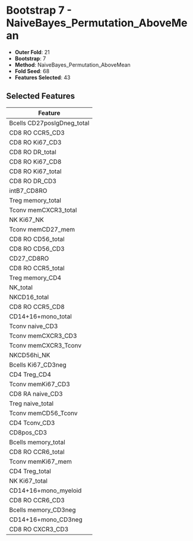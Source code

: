 # Bootstrap 7 - NaiveBayes_Permutation_AboveMean

- **Outer Fold**: 21
- **Bootstrap**: 7
- **Method**: NaiveBayes_Permutation_AboveMean
- **Fold Seed**: 68
- **Features Selected**: 43

## Selected Features

| Feature |
|---------|
| Bcells CD27posIgDneg_total |
| CD8 RO CCR5_CD3 |
| CD8  RO Ki67_CD3 |
| CD8 RO DR_total |
| CD8 RO Ki67_CD8 |
| CD8 RO Ki67_total |
| CD8 RO DR_CD3 |
| intB7_CD8RO |
| Treg memory_total |
| Tconv memCXCR3_total |
| NK Ki67_NK |
| Tconv memCD27_mem |
| CD8 RO CD56_total |
| CD8 RO CD56_CD3 |
| CD27_CD8RO |
| CD8 RO CCR5_total |
| Treg memory_CD4 |
| NK_total |
| NKCD16_total |
| CD8 RO CCR5_CD8 |
| CD14+16+mono_total |
| Tconv naive_CD3 |
| Tconv memCXCR3_CD3 |
| Tconv memCXCR3_Tconv |
| NKCD56hi_NK |
| Bcells Ki67_CD3neg |
| CD4 Treg_CD4 |
| Tconv memKi67_CD3 |
| CD8 RA naive_CD3 |
| Treg naive_total |
| Tconv memCD56_Tconv |
| CD4 Tconv_CD3 |
| CD8pos_CD3 |
| Bcells memory_total |
| CD8 RO CCR6_total |
| Tconv memKi67_mem |
| CD4 Treg_total |
| NK Ki67_total |
| CD14+16+mono_myeloid |
| CD8 RO CCR6_CD3 |
| Bcells memory_CD3neg |
| CD14+16+mono_CD3neg |
| CD8 RO CXCR3_CD3 |

